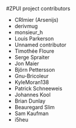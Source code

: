 #ZPUI project contributors

 - CRImier (Arsenijs)
 - derivmug
 - monsieur_h
 - Louis Parkerson
 - Unnamed contributor
 - Timothée Floure
 - Serge Spraiter
 - Jon Maier
 - Björn Pettersson
 - Gnu-Bricoleur
 - KyleMoran138
 - Patrick Schneeweis
 - Johannes Kool
 - Brian Dunlay
 - Beauregard Slim
 - Sam Kaufman
 - i5heu
